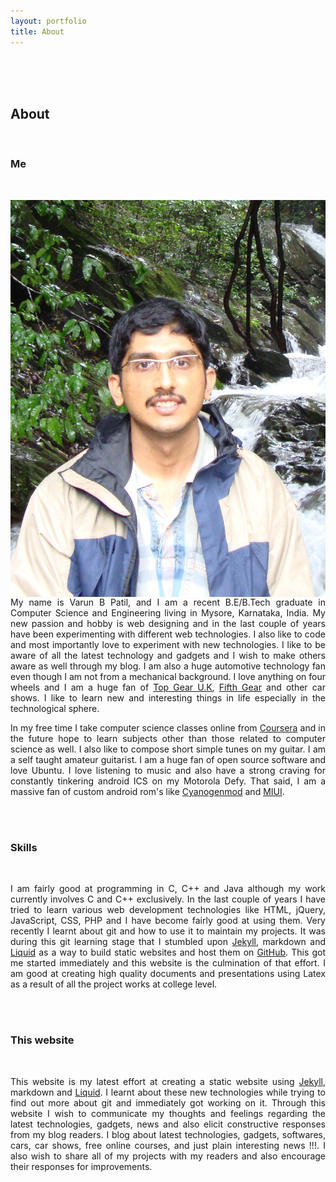 ```yaml
---
layout: portfolio
title: About
---
```

<br />
<br />
<br />
<div id="main">
    <div class="inner">
       <h2>About</h2><br />
       <h3>Me</h3><br />
       <p style="text-align: justify;">
       <img class="portfolio" src="portfolio.jpg" align="right" />
       My name is Varun B Patil, and I am a recent B.E/B.Tech graduate in Computer Science and Engineering living in Mysore, Karnataka, India. My new passion and hobby is web designing and in the last couple of years have been experimenting with different web technologies. I also like to code and most importantly love to experiment with new technologies. I like to be aware of all the latest technology and gadgets and I wish to make others aware as well through my blog. I am also a huge automotive technology fan even though I am not from a mechanical background. I love anything on four wheels and I am a huge fan of <a href="http://www.topgear.com/uk/" target="_blank">Top Gear U.K</a>, <a href="http://www.channel5.com/shows/fifth-gear" target="_blank">Fifth Gear</a> and other car shows. I like to learn new and interesting things in life especially in the technological sphere.
       </p>
       <p style="text-align: justify;">
       In my free time I take computer science classes online from <a href="https://www.coursera.org/" target="_blank">Coursera</a> and in the future hope to learn subjects other than those related to computer science as well. I also like to compose short simple tunes on my guitar. I am a self taught amateur guitarist. I am a huge fan of open source software and love Ubuntu. I love listening to music and also have a strong craving for constantly tinkering android ICS on my Motorola Defy. That said, I am a massive fan of custom android rom's like <a href="http://www.cyanogenmod.com/" target="_blank">Cyanogenmod</a> and <a href="http://en.miui.com/" target="_blank">MIUI</a>.
       </p><br /><br />
       <h3>Skills</h3><br />
       <p style="text-align: justify;">
       I am fairly good at programming in C, C++ and Java although my work currently involves C and C++ exclusively. In the last couple of years I have tried to learn various web development technologies like HTML, jQuery, JavaScript, CSS, PHP and I have become fairly good at using them. Very recently I learnt about git and how to use it to maintain my projects. It was during this git learning stage that I stumbled upon <a href="https://github.com/mojombo/jekyll" target="_blank">Jekyll</a>, markdown and <a href="https://github.com/Shopify/liquid" target="_blank">Liquid</a> as a way to build static websites and host them on <a href="https://github.com/" target="_blank">GitHub</a>. This got me started immediately and this website is the culmination of that effort. I am good at creating high quality documents and presentations using Latex as a result of all the project works at college level.
       </p><br /><br />
       <h3>This website</h3><br />
       <p style="text-align: justify">
       This website is my latest effort at creating a static website using <a href="https://github.com/mojombo/jekyll" target="_blank">Jekyll</a>, markdown and <a href="https://github.com/Shopify/liquid" target="_blank">Liquid</a>. I learnt about these new technologies while trying to find out more about git and immediately got working on it. Through this website I wish to communicate my thoughts and feelings regarding the latest technologies, gadgets, news and also elicit constructive responses from my blog readers. I blog about latest technologies, gadgets, softwares, cars, car shows, free online courses, and just plain interesting news !!!. I also wish to share all of my projects with my readers and also encourage their responses for improvements.
       </p>
    </div>
</div>    
